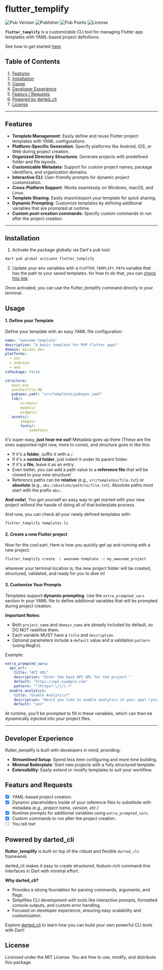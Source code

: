 # flutter_templify

![Pub Version](https://img.shields.io/pub/v/flutter_templify) ![Publisher](https://img.shields.io/pub/publisher/flutter_templify) ![Pub Points](https://img.shields.io/pub/points/flutter_templify) ![License](https://img.shields.io/github/license/micazi/flutter_templify)

**`flutter_templify`** is a customizable CLI tool for managing Flutter app templates with YAML-based project definitions.

See how to get started [here](https://medium.com/@micazi/youre-starting-your-new-flutter-project-wrong-there-s-an-easier-way-59900c79d327).

## Table of Contents

1. [Features](#features)
2. [Installation](#installation)
3. [Usage](#usage)
4. [Developer Experience](#developer-experience)
5. [Featurs / Requests](#featurs-and-requests)
6. [Powered by darted_cli](#powered-by-darted_cli)
7. [License](#license)

---

## Features

- **Template Management**: Easily define and reuse Flutter project templates with YAML configurations.
- **Platform-Specific Generation**: Specify platforms like Android, iOS, or Web during project creation.
- **Organized Directory Structures**: Generate projects with predefined folder and file layouts.
- **Customizable Metadata**: Support for custom project names, package identifiers, and organization domains.
- **Interactive CLI**: User-friendly prompts for dynamic project customization.
- **Cross-Platform Support**: Works seamlessly on Windows, macOS, and Linux.
- **Template Sharing**: Easily import/export your template for quick sharing.
- **Dynamic Prompting**: Customize templates by defining additional variables that are prompted at runtime.
- **Custom post-creation commands**: Specify custom commands to run after the project creation.

---

## Installation

1. Activate the package globally via Dart's pub tool:

```bash
dart pub global activate flutter_templify
```

2. Update your env variables with a `FLUTTER_TEMPLIFY_PATH` variable that has the path to your saved templates. for how to do that, you can [check this link](https://www3.ntu.edu.sg/home/ehchua/programming/howto/Environment_Variables.html).

Once activated, you can use the flutter_templify command directly in your terminal.

## Usage

#### 1. Define your Template

Define your template with an easy YAML file configuration:

```yaml
name: "awesome-template"
description: "A basic template for MVP Flutter apps"
domain: micazi.dev
platforms:
  - ios
  - android
  - web
isPackage: false

structure:
   main.env
   anotherFile.MD
   pubspec.yaml: "src/templates/pubspec.yaml"
   lib/:
       screens/
       models/
       widgets/
   assets/:
       images/
       fonts/:
           someFont/
```

it's super easy, **just hear me out!**
Metadata goes up there (These are the ones supported right now, more to come), and structure goes in like this:

- If it's a **folder**, suffix it with a `/`.
- If it's a **nested folder**, just indent it under its parent folder.
- If it's a **file**, leave it as an entry.
- Even better, you can add a path value to a **reference file** that will be cloned to your new structure!
- Reference paths can be **relative** (e.g., `src/templates/file.txt`) or **absolute** (e.g., `abs:/absolute/path/to/file.txt`). Absolute paths must start with the prefix `abs:`.

**And voila!**, You got yourself an easy way to get started with your new project without the hassle of doing all of that boilerplate process.

And now, you can check all your newly defined templates with:

```bash
flutter_templify templates ls
```

#### 2. Create a new Flutter project

Now for the cool part, Here is how you quickly get up and running with a new project:

```bash
flutter_templify create -t awesome-template -n my_awesome_project
```

wherever your terminal location is, the new project folder will be created, structured, validated, and ready for you to dive in!

#### 3. Customize Your Prompts

Templates support **dynamic prompting**. Use the `extra_prompted_vars` section in your YAML file to define additional variables that will be prompted during project creation.

**Important Notes:**
- Both `project_name` and `domain_name` are already included by default, so DO NOT redefine them.
- Each variable MUST have a `title` and `description`.
- Optional parameters include a `default` value and a validation `pattern` (using RegEx).

Example:

```yaml
extra_prompted_vars:
  api_url:
    title: "API URL"
    description: "Enter the base API URL for the project."
    default: "https://api.example.com"
    pattern: "^(https?:\/\/).+"
  enable_analytics:
    title: "Enable Analytics?"
    description: "Would you like to enable analytics in your app? (yes/no)"
    default: "yes"
```

At runtime, you'll be prompted to fill in these variables, which can then be dynamically injected into your project files.

---

## Developer Experience

flutter_templify is built with developers in mind, providing:

- **Streamlined Setup**: Spend less time configuring and more time building.
- **Minimal Boilerplate**: Start new projects with a fully structured template.
- **Extensibility**: Easily extend or modify templates to suit your workflow.

## Featurs and Requests

- [x] YAML-based project creation.
- [X] Dynamic placeholders inside of your reference files to substitute with metadata _(e.g., project name, version, etc.)_
- [x] Runtime prompts for additional variables using `extra_prompted_vars`.
- [x] Custom commands to run after the project creation.
- [ ] You tell me!

## Powered by darted_cli

**flutter_templify** is built on top of the robust and flexible `darted_cli` framework.

darted_cli makes it easy to create structured, feature-rich command-line interfaces in Dart with minimal effort.

**Why darted_cli?**

- Provides a strong foundation for parsing commands, arguments, and flags.
- Simplifies CLI development with tools like interactive prompts, formatted console outputs, and custom error handling.
- Focused on developer experience, ensuring easy scalability and customization.

Explore [darted_cli](https://pub.dev/packages/darted_cli) to learn how you can build your own powerful CLI tools with Dart!

## License

Licensed under the MIT License. You are free to use, modify, and distribute this package.
